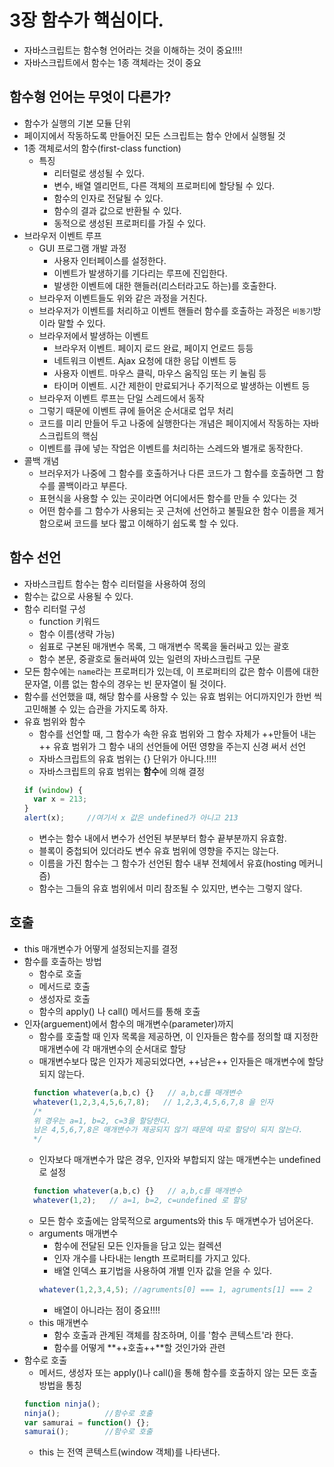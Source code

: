 # 3장 함수가 핵심이다.

- 자바스크립트는 함수형 언어라는 것을 이해하는 것이 중요!!!!
- 자바스크립트에서 함수는 1종 객체라는 것이 중요

## 함수형 언어는 무엇이 다른가?

- 함수가 실행의 기본 모듈 단위
- 페이지에서 작동하도록 만들어진 모든 스크립트는 함수 안에서 실행될 것
- 1종 객체로서의 함수(first-class function)
  - 특징
    - 리터럴로 생성될 수 있다.
    - 변수, 배열 엘리먼트, 다른 객체의 프로퍼티에 할당될 수 있다.
    - 함수의 인자로 전달될 수 있다.
    - 함수의 결과 값으로 반환될 수 있다.
    - 동적으로 생성된 프로퍼티를 가질 수 있다.
- 브라우저 이벤트 루프
  - GUI 프로그램 개발 과정
    - 사용자 인터페이스를 설정한다.
    - 이벤트가 발생하기를 기다리는 루프에 진입한다.
    - 발생한 이벤트에 대한 핸들러(리스터라고도 하는)를 호출한다.
  - 브라우저 이벤트들도 위와 같은 과정을 거친다.
  - 브라우저가 이벤트를 처리하고 이벤트 핸들러 함수를 호출하는 과정은 `비동기`방이라 말할 수 있다.
  - 브라우저에서 발생하는 이벤트
    - 브라우저 이벤트. 페이지 로드 완료, 페이지 언로드 등등
    - 네트워크 이벤트. Ajax 요청에 대한 응답 이벤트 등
    - 사용자 이벤트. 마우스 클릭, 마우스 움직임 또는 키 눌림 등
    - 타이머 이벤트. 시간 제한이 만료되거나 주기적으로 발생하는 이벤트 등
  - 브라우저 이벤트 루프는 단일 스레드에서 동작
  - 그렇기 때문에 이벤트 큐에 들어온 순서대로 업무 처리
  - 코드를 미리 만들어 두고 나중에 실행한다는 개념은 페이지에서 작동하는 자바스크립트의 핵심
  - 이벤트를 큐에 넣는 작업은 이벤트를 처리하는 스레드와 별개로 동작한다.
- 콜백 개념
  - 브러우저가 나중에 그 함수를 호출하거나 다른 코드가 그 함수를 호출하면 그 함수를 콜백이라고 부른다.
  - 표현식을 사용할 수 있는 곳이라면 어디에서든 함수를 만들 수 있다는 것
  - 어떤 함수를 그 함수가 사용되는 곳 근처에 선언하고 불필요한 함수 이름을 제거함으로써 코드를 보다 짧고 이해하기 쉽도록 할 수 있다.

## 함수 선언

- 자바스크립트 함수는 함수 리터럴을 사용하여 정의
- 함수는 값으로 사용될 수 있다.
- 함수 리터럴 구성
  - function 키워드
  - 함수 이름(생략 가능)
  - 쉼표로 구본된 매개변수 목록, 그 매개변수 목록을 둘러싸고 있는 괄호
  - 함수 본문, 중괄호로 둘러싸여 있는 일련의 자바스크립트 구문
- 모든 함수에는 `name`라는 프로퍼티가 있는데, 이 프로퍼티의 값은 함수 이름에 대한 문자열, 이름 없는 함수의 경우는 빈 문자열이 될 것이다.
- 함수를 선언했을 떄, 해당 함수를 사용할 수 있는 유효 범위는 어디까지인가 한번 씩 고민해볼 수 있는 습관을 가지도록 하자.
- 유효 범위와 함수
  - 함수를 선언할 때, 그 함수가 속한 유효 범위와 그 함수 자체가 ++만들어 내는++ 유효 범위가 그 함수 내의 선언들에 어떤 영향을 주는지 신경 써서 선언
  - 자바스크립트의 유효 범위는 {} 단위가 아니다.!!!!
  - 자바스크립트의 유효 범위는 **함수**에 의해 결정
  ```javascript
  if (window) {
    var x = 213;
  }
  alert(x);		//여기서 x 값은 undefined가 아니고 213
  ```
  - 변수는 함수 내에서 변수가 선언된 부분부터 함수 끝부분까지 유효함.
  - 블록이 중첩되어 있더라도 변수 유효 범위에 영향을 주지는 않는다.
  - 이름을 가진 함수는 그 함수가 선언된 함수 내부 전체에서 유효(hosting 메커니즘)
  - 함수는 그들의 유효 범위에서 미리 참조될 수 있지만, 변수는 그렇지 않다.

## 호출

- this 매개변수가 어떻게 설정되는지를 결정
- 함수를 호출하는 방법
  - 함수로 호출
  - 메서드로 호출
  - 생성자로 호출
  - 함수의 apply() 나 call() 메서드를 통해 호출
- 인자(arguement)에서 함수의 매개변수(parameter)까지
  - 함수를 호출할 때 인자 목록을 제공하면, 이 인자들은 함수를 정의할 떄 지정한 매개변수에 각 매개변수의 순서대로 할당
  - 매개변수보다 많은 인자가 제공되었다면, ++남은++ 인자들은 매개변수에 할당되지 않는다.
  ```javascript
    function whatever(a,b,c) {}   // a,b,c를 매개변수
    whatever(1,2,3,4,5,6,7,8);   // 1,2,3,4,5,6,7,8 을 인자
    /*
    위 경우는 a=1, b=2, c=3을 할당한다.
    남은 4,5,6,7,8은 매개변수가 제공되지 않기 때문에 따로 할당이 되지 않는다.
    */
  ```
  - 인자보다 매개변수가 많은 경우, 인자와 부합되지 않는 매개변수는 undefined로 설정
  ```javascript
    function whatever(a,b,c) {}   // a,b,c를 매개변수
    whatever(1,2);   // a=1, b=2, c=undefined 로 할당
  ```
  - 모든 함수 호출에는 암묵적으로 arguments와 this 두 매개변수가 넘어온다.
  - arguments 매개변수
    - 함수에 전달된 모든 인자들을 담고 있는 컬렉션
    - 인자 개수를 나타내는 length 프로퍼티를 가지고 있다.
    - 배열 인덱스 표기법을 사용하여 개별 인자 값을 얻을 수 있다.
    ```javascript
    whatever(1,2,3,4,5); //agruments[0] === 1, agruments[1] === 2
    ```
    - 배열이 아니라는 점이 중요!!!!
  - this 매개변수
    - 함수 호출과 관계된 객체를 참조하며, 이를 '함수 콘텍스트'라 한다.
    - 함수를 어떻게 **++호출++**할 것인가와 관련
- 함수로 호출
  - 메서드, 생성자 또는 apply()나 call()을 통해 함수를 호출하지 않는 모든 호출 방법을 통칭
  ```javascript
  function ninja();
  ninja();			//함수로 호출
  var samurai = function() {};
  samurai();		//함수로 호출
  ```
  - this 는 전역 콘텍스트(window 객체)를 나타낸다.